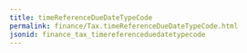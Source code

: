 ```yaml
---
title: timeReferenceDueDateTypeCode
permalink: finance/Tax.timeReferenceDueDateTypeCode.html
jsonid: finance_tax_timereferenceduedatetypecode
---
```

